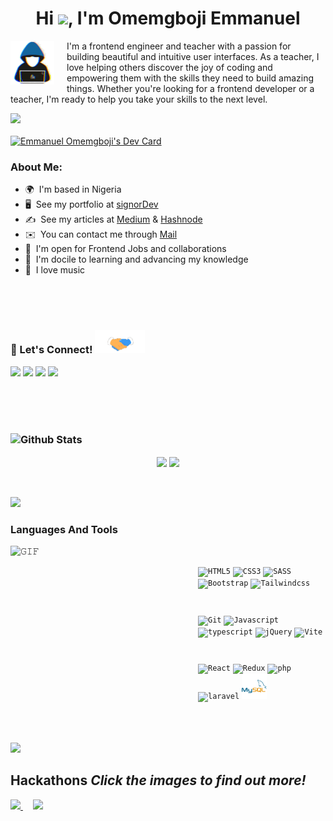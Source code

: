 <h1 align="center"><b>Hi <img src="https://media.giphy.com/media/hvRJCLFzcasrR4ia7z/giphy.gif" width="35">,</b> I'm Omemgboji Emmanuel

</h1>

<p><img src = "https://github.com/0xAbdulKhalid/0xAbdulKhalid/raw/main/assets/mdImages/about_me.gif" width="70px" align="left" style="padding-right:20px;">I'm a frontend engineer and teacher with a passion for building beautiful and intuitive user interfaces. As a teacher, I love helping others discover the joy of coding and empowering them with the skills they need to build amazing things. Whether you're looking for a frontend developer or a teacher, I'm ready to help you take your skills to the next level.</p>

<img src="https://user-images.githubusercontent.com/73097560/115834477-dbab4500-a447-11eb-908a-139a6edaec5c.gif">
<br/>
<br>

<a href="https://app.daily.dev/signor1">
<img src="https://api.daily.dev/devcards/219bc7e76f4949c8bb023354928b1aca.png?r=4zh" width="400" float="right" alt="Emmanuel Omemgboji's Dev Card"/>
</a>


### About Me:
* 🌍  I'm based in Nigeria
* 🖥️  See my portfolio at [signorDev](http://signor.vercel.app/)
* ✍️  See my articles at [Medium](https://medium.com/@emmanuelomemgboji) & [Hashnode](https://signordev.hashnode.dev/)
* ✉️  You can contact me through [Mail](mailto:emmanuelomemgboji@gmail.com)
* 🚀  I'm open for Frontend Jobs and collaborations
* 🧠  I'm docile to learning and advancing my knowledge
* 🎵  I love music 

<br/>
<br>
<br>

<h3>📩 Let's Connect! <img src="https://github.com/0xAbdulKhalid/0xAbdulKhalid/raw/main/assets/mdImages/handshake.gif" width ="80"></h3> 

[<img src="https://img.shields.io/badge/LinkedIn-0077B5?style=for-the-badge&logo=linkedin&logoColor=white" />](https://www.linkedin.com/in/emmanuel-omemgboji-4b92b3140)
[<img src="https://img.shields.io/badge/Twitter-1DA1F2?style=for-the-badge&logo=twitter&logoColor=white" />](https://twitter.com/OneSignor?t=xTu8ujiP_M3nibDoFjsUUA&s=09)
[<img src="https://img.shields.io/badge/Gmail-D14836?style=for-the-badge&logo=gmail&logoColor=white" />](mailto:emmanuelomemgboji@gmail.com)
[<img src="https://img.shields.io/badge/Facebook-0077B5?style=for-the-badge&logo=facebook&logoColor=white" />](https://www.facebook.com/omemten.signor)

<br/>

<br>
<br>





<h3><img src="https://media.giphy.com/media/iY8CRBdQXODJSCERIr/giphy.gif" width="35">Github Stats</h3>  

<p align="center">
    <img align="center" src="https://github-readme-stats.vercel.app/api?username=Signor1&hide=contribs&show_icons=true&hide_border=true&title_color=94b4a4&amp&icon_color=FFFFFF&amp&text_color=FFFFFF&amp&bg_color=000000&count_private=true&include_all_commits=true"/>
    <img align="center" height="169px" src="https://github-readme-stats.vercel.app/api/top-langs/?username=Signor1&hide=html,css,scss&hide_border=true&langs_count=10&text_color=FFFFFF&bg_color=000000&title_color=94b4a4&count_private=true&layout=compact&theme=tokyonight" />
</p>
<br>
<br>
<img src="https://user-images.githubusercontent.com/73097560/115834477-dbab4500-a447-11eb-908a-139a6edaec5c.gif">


### Languages And Tools

<img align="left" height="300px" width="300px" alt="𝙶𝙸𝙵" src="https://user-images.githubusercontent.com/89584431/216820527-3547f251-7d3e-4362-92eb-c2fd8fc0192a.gif"/>
<br/>


<code><img height="40" width="40" src="https://raw.githubusercontent.com/danielcranney/readme-generator/main/public/icons/skills/html5-colored.svg" alt="HTML5"></code>
<code><img height="40" width="40" src="https://raw.githubusercontent.com/danielcranney/readme-generator/main/public/icons/skills/css3-colored.svg" alt="CSS3"></code>
<code><img height="40" width="40" src="https://raw.githubusercontent.com/danielcranney/readme-generator/main/public/icons/skills/sass-colored.svg" alt="SASS"></code>
<code><img height="40" width="40" src="https://raw.githubusercontent.com/danielcranney/readme-generator/main/public/icons/skills/bootstrap-colored.svg" alt="Bootstrap"></code>
<code><img height="40" width="40" src="https://raw.githubusercontent.com/danielcranney/readme-generator/main/public/icons/skills/tailwindcss-colored.svg" alt="Tailwindcss"></code>

#

<code><img height="40" width="40" src="https://raw.githubusercontent.com/danielcranney/readme-generator/main/public/icons/skills/git-colored.svg" alt="Git"></code>
<code><img height="40" width="40" src="https://raw.githubusercontent.com/danielcranney/readme-generator/main/public/icons/skills/javascript-colored.svg" alt="Javascript"></code>
<code><img height="40" width="40" src="https://raw.githubusercontent.com/danielcranney/readme-generator/main/public/icons/skills/typescript-colored.svg" alt="typescript"></code>
<code><img height="40" width="40" src="https://raw.githubusercontent.com/danielcranney/readme-generator/main/public/icons/skills/jquery-colored.svg" alt="jQuery"></code>
<code><img height="40" width="40" src="https://raw.githubusercontent.com/danielcranney/readme-generator/main/public/icons/skills/vite-colored.svg" alt="Vite"></code>

#


<code><img height="40" width="40" src="https://raw.githubusercontent.com/danielcranney/readme-generator/main/public/icons/skills/react-colored.svg" alt="React"></code>
<code><img height="40" width="40" src="https://raw.githubusercontent.com/danielcranney/readme-generator/main/public/icons/skills/redux-colored.svg" alt="Redux"></code>
<code><img height="40" width="40" src="https://raw.githubusercontent.com/danielcranney/readme-generator/main/public/icons/skills/php-colored.svg" alt="php"></code>
<code><img height="40" width="40" src="https://raw.githubusercontent.com/danielcranney/readme-generator/main/public/icons/skills/laravel-colored.svg" alt="laravel"></code>
<code><img height="40" width="40" src="https://raw.githubusercontent.com/devicons/devicon/master/icons/mysql/mysql-original-wordmark.svg"></code>


<br/>
<br>
<br>

<img src="https://user-images.githubusercontent.com/73097560/115834477-dbab4500-a447-11eb-908a-139a6edaec5c.gif">


Hackathons <i>Click the images to find out more!</i>
-------------------
<p float="left">
  <a href="https://lablab.ai/event/openai-hackathon/gatieon/text-laymanizer" target="_blank">
    <img src="https://user-images.githubusercontent.com/89584431/223220804-41b48941-cb71-49e4-9504-a57b2a4db48c.jpg" width="400">
  </a>
  &nbsp; &nbsp;
  <a href="https://lablab.ai/event/anthropic-ai-hackathon/cognitive-crafters/smart-customer-support-chatbot" target="_blank">
     <img src="https://github.com/DonGuillotine/DonGuillotine/assets/89584431/aaa139b4-57ca-4568-8bcf-d86492a333d5" width="400">
  </a>
</p>


